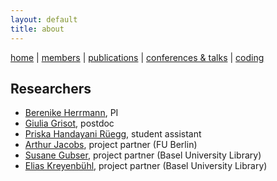 ```yaml
---
layout: default
title: about
---
```


[home](index.md) | [members](members.md) | [publications](publications.md) | [conferences & talks](conf_talks.md) | [coding](sa_coding.md)

## Researchers

  - [Berenike Herrmann](https://jberenike.github.io/), PI
  - [Giulia Grisot](https://giuliagrisot.github.io/), postdoc
  - [Priska Handayani Rüegg](), student assistant
  - [Arthur Jacobs](http://www.loe.fu-berlin.de/en/dine/people/directors/jacobs.html), project partner (FU Berlin)
  - [Susane Gubser](), project partner (Basel University Library)
  - [Elias Kreyenbühl](), project partner (Basel University Library)
